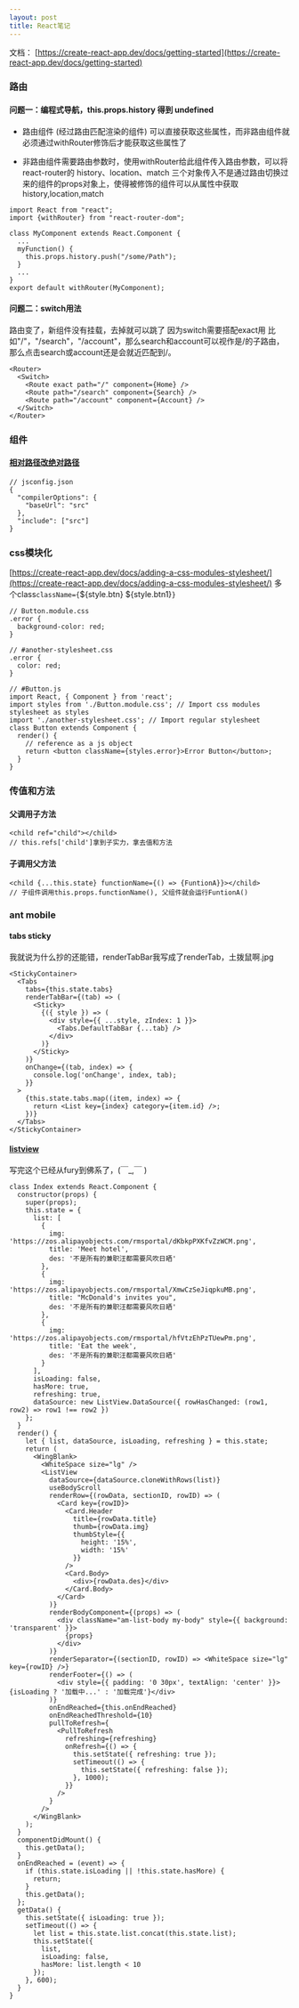 ```yaml
---
layout: post
title: React笔记
---
```


文档： [https://create-react-app.dev/docs/getting-started](https://create-react-app.dev/docs/getting-started)

### 路由

#### 问题一：编程式导航，this.props.history 得到 undefined

* 路由组件 (经过路由匹配渲染的组件) 可以直接获取这些属性，而非路由组件就必须通过withRouter修饰后才能获取这些属性了

* 非路由组件需要路由参数时，使用withRouter给此组件传入路由参数，可以将react-router的 history、location、match 三个对象传入不是通过路由切换过来的组件的props对象上，使得被修饰的组件可以从属性中获取history,location,match

```
import React from "react";
import {withRouter} from "react-router-dom";
 
class MyComponent extends React.Component {
  ...
  myFunction() {
    this.props.history.push("/some/Path");
  }
  ...
}
export default withRouter(MyComponent);
```
#### 问题二：switch用法
路由变了，新组件没有挂载，去掉<switch>就可以跳了
因为switch需要搭配exact用
比如"/"，"/search"，"/account"，那么search和account可以视作是/的子路由，那么点击search或account还是会就近匹配到/。
```
<Router>
  <Switch>
    <Route exact path="/" component={Home} />
    <Route path="/search" component={Search} />
    <Route path="/account" component={Account} />
  </Switch>
</Router>
```

### 组件
#### [相对路径改绝对路径](https://create-react-app.dev/docs/importing-a-component/#absolute-imports)

```
// jsconfig.json
{
  "compilerOptions": {
    "baseUrl": "src"
  },
  "include": ["src"]
}
```


### css模块化
[https://create-react-app.dev/docs/adding-a-css-modules-stylesheet/](https://create-react-app.dev/docs/adding-a-css-modules-stylesheet/)
多个class`className={`${style.btn}  ${style.btn1}`}`
```
// Button.module.css
.error {
  background-color: red;
}

// #another-stylesheet.css
.error {
  color: red;
}

// #Button.js
import React, { Component } from 'react';
import styles from './Button.module.css'; // Import css modules stylesheet as styles
import './another-stylesheet.css'; // Import regular stylesheet
class Button extends Component {
  render() {
    // reference as a js object
    return <button className={styles.error}>Error Button</button>;
  }
}
```

### 传值和方法
#### 父调用子方法
```
<child ref="child"></child>
// this.refs['child']拿到子实力，拿去值和方法
```
#### 子调用父方法
```
<child {...this.state} functionName={() => {FuntionA}}></child>
// 子组件调用this.props.functionName(), 父组件就会运行FuntionA()
```
### ant mobile
#### tabs sticky
我就说为什么抄的还能错，renderTabBar我写成了renderTab，土拨鼠啊.jpg
```
<StickyContainer>
  <Tabs
    tabs={this.state.tabs}
    renderTabBar={(tab) => (
      <Sticky>
        {({ style }) => (
          <div style={{ ...style, zIndex: 1 }}>
            <Tabs.DefaultTabBar {...tab} />
          </div>
        )}
      </Sticky>
    )}
    onChange={(tab, index) => {
      console.log('onChange', index, tab);
    }}
  >
    {this.state.tabs.map((item, index) => {
      return <List key={index} category={item.id} />;
    })}
  </Tabs>
</StickyContainer>
```
#### [listview](https://www.jianshu.com/p/662126c138c3)
写完这个已经从fury到佛系了，(￣_,￣ )
```
class Index extends React.Component {
  constructor(props) {
    super(props);
    this.state = {
      list: [
        {
          img: 'https://zos.alipayobjects.com/rmsportal/dKbkpPXKfvZzWCM.png',
          title: 'Meet hotel',
          des: '不是所有的兼职汪都需要风吹日晒'
        },
        {
          img: 'https://zos.alipayobjects.com/rmsportal/XmwCzSeJiqpkuMB.png',
          title: "McDonald's invites you",
          des: '不是所有的兼职汪都需要风吹日晒'
        },
        {
          img: 'https://zos.alipayobjects.com/rmsportal/hfVtzEhPzTUewPm.png',
          title: 'Eat the week',
          des: '不是所有的兼职汪都需要风吹日晒'
        }
      ],
      isLoading: false,
      hasMore: true,
      refreshing: true,
      dataSource: new ListView.DataSource({ rowHasChanged: (row1, row2) => row1 !== row2 })
    };
  }
  render() {
    let { list, dataSource, isLoading, refreshing } = this.state;
    return (
      <WingBlank>
        <WhiteSpace size="lg" />
        <ListView
          dataSource={dataSource.cloneWithRows(list)}
          useBodyScroll
          renderRow={(rowData, sectionID, rowID) => (
            <Card key={rowID}>
              <Card.Header
                title={rowData.title}
                thumb={rowData.img}
                thumbStyle={{
                  height: '15%',
                  width: '15%'
                }}
              />
              <Card.Body>
                <div>{rowData.des}</div>
              </Card.Body>
            </Card>
          )}
          renderBodyComponent={(props) => (
            <div className="am-list-body my-body" style={{ background: 'transparent' }}>
              {props}
            </div>
          )}
          renderSeparator={(sectionID, rowID) => <WhiteSpace size="lg" key={rowID} />}
          renderFooter={() => (
            <div style={{ padding: '0 30px', textAlign: 'center' }}>{isLoading ? '加载中...' : '加载完成'}</div>
          )}
          onEndReached={this.onEndReached}
          onEndReachedThreshold={10}
          pullToRefresh={
            <PullToRefresh
              refreshing={refreshing}
              onRefresh={() => {
                this.setState({ refreshing: true });
                setTimeout(() => {
                  this.setState({ refreshing: false });
                }, 1000);
              }}
            />
          }
        />
      </WingBlank>
    );
  }
  componentDidMount() {
    this.getData();
  }
  onEndReached = (event) => {
    if (this.state.isLoading || !this.state.hasMore) {
      return;
    }
    this.getData();
  };
  getData() {
    this.setState({ isLoading: true });
    setTimeout(() => {
      let list = this.state.list.concat(this.state.list);
      this.setState({
        list,
        isLoading: false,
        hasMore: list.length < 10
      });
    }, 600);
  }
}
```
